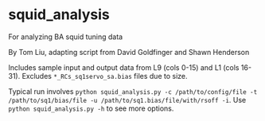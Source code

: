 # squid_analysis

For analyzing BA squid tuning data

By Tom Liu, adapting script from David Goldfinger and Shawn Henderson

Includes sample input and output data from L9 (cols 0-15) and L1 (cols 16-31). Excludes `*_RCs_sq1servo_sa.bias` files due to size.

Typical run involves `python squid_analysis.py -c /path/to/config/file -t /path/to/sq1/bias/file -u /path/to/sq1.bias/file/with/rsoff -i`. Use `python squid_analysis.py -h` to see more options.

